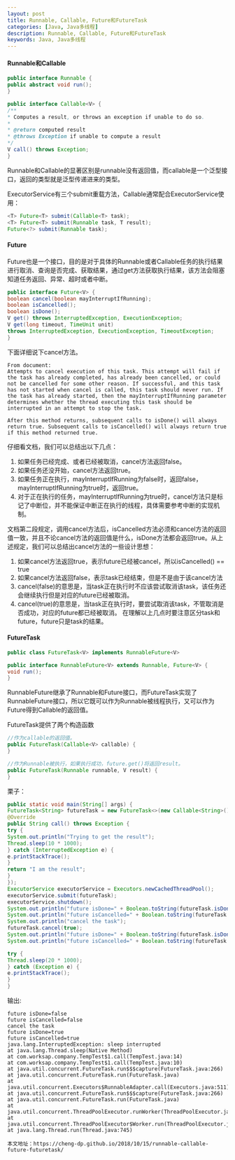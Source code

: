 ```yaml
---
layout: post
title: Runnable, Callable, Future和FutureTask
categories: [Java, Java多线程]
description: Runnable, Callable, Future和FutureTask
keywords: Java, Java多线程
---
```


#### Runnable和Callable

```java
public interface Runnable {
public abstract void run();
}

public interface Callable<V> {
/**
* Computes a result, or throws an exception if unable to do so.
*
* @return computed result
* @throws Exception if unable to compute a result
*/
V call() throws Exception;
}
```
Runnable和Callable的显著区别是runnable没有返回值，而callable是一个泛型接口，返回的类型就是泛型传递进来的类型。

ExecutorService有三个submit重载方法，Callable通常配合ExecutorService使用：
```java
<T> Future<T> submit(Callable<T> task);
<T> Future<T> submit(Runnable task, T result);
Future<?> submit(Runnable task);
```

#### Future
Future也是一个接口，目的是对于具体的Runnable或者Callable任务的执行结果进行取消、查询是否完成、获取结果，通过get方法获取执行结果，该方法会阻塞知道任务返回、异常、超时或者中断。
```java
public interface Future<V> {
boolean cancel(boolean mayInterruptIfRunning);
boolean isCancelled();
boolean isDone();
V get() throws InterruptedException, ExecutionException;
V get(long timeout, TimeUnit unit)
throws InterruptedException, ExecutionException, TimeoutException;
}
```
下面详细说下cancel方法。

```
From document:
Attempts to cancel execution of this task. This attempt will fail if the task has already completed, has already been cancelled, or could not be cancelled for some other reason. If successful, and this task has not started when cancel is called, this task should never run. If the task has already started, then the mayInterruptIfRunning parameter determines whether the thread executing this task should be interrupted in an attempt to stop the task.

After this method returns, subsequent calls to isDone() will always return true. Subsequent calls to isCancelled() will always return true if this method returned true.
```
仔细看文档，我们可以总结出以下几点：
1. 如果任务已经完成、或者已经被取消，cancel方法返回false。  
2. 如果任务还没开始，cancel方法返回true。  
3. 如果任务正在执行，mayInterruptIfRunning为false时，返回false，mayInterruptIfRunning为true时，返回true。
4. 对于正在执行的任务，mayInterruptIfRunning为true时，cancel方法只是标记了中断位，并不能保证中断正在执行的线程，具体需要参考中断的实现机制。

文档第二段规定，调用cancel方法后，isCancelled方法必须和cancel方法的返回值一致，并且不论cancel方法的返回值是什么，isDone方法都会返回true。从上述规定，我们可以总结出cancel方法的一些设计思想：
1. 如果cancel方法返回true，表示future已经被cancel，所以isCancelled() == true
2. 如果cancel方法返回false，表示task已经结束，但是不是由于该cancel方法
3. cancel(false)的意思是，当task正在执行时不应该尝试取消该task，该任务还会继续执行但是对应的future已经被取消。
4. cancel(true)的意思是，当task正在执行时，要尝试取消该task，不管取消是否成功，对应的future都已经被取消。
在理解以上几点时要注意区分task和future，future只是task的结果。


#### FutureTask

```java
public class FutureTask<V> implements RunnableFuture<V>

public interface RunnableFuture<V> extends Runnable, Future<V> {
void run();
}
```
RunnableFuture继承了Runnable和Future接口，而FutureTask实现了RunnableFuture接口，所以它既可以作为Runnable被线程执行，又可以作为Future得到Callable的返回值。

FutureTask提供了两个构造函数
```java
//作为callable的返回值。
public FutureTask(Callable<V> callable) {
}

//作为Runnable被执行，如果执行成功，future.get()将返回result。
public FutureTask(Runnable runnable, V result) {
}
```

栗子：
```java
public static void main(String[] args) {
FutureTask<String> futureTask = new FutureTask<>(new Callable<String>() {
@Override
public String call() throws Exception {
try {
System.out.println("Trying to get the result");
Thread.sleep(10 * 1000);
} catch (InterruptedException e) {
e.printStackTrace();
}
return "I am the result";
}
});
ExecutorService executorService = Executors.newCachedThreadPool();
executorService.submit(futureTask);
executorService.shutdown();
System.out.println("future isDone=" + Boolean.toString(futureTask.isDone()));
System.out.println("future isCancelled=" + Boolean.toString(futureTask.isCancelled()));
System.out.println("cancel the task");
futureTask.cancel(true);
System.out.println("future isDone=" + Boolean.toString(futureTask.isDone()));
System.out.println("future isCancelled=" + Boolean.toString(futureTask.isCancelled()));

try {
Thread.sleep(20 * 1000);
} catch (Exception e) {
e.printStackTrace();
}
}
```

输出:

```
future isDone=false
future isCancelled=false
cancel the task
future isDone=true
future isCancelled=true
java.lang.InterruptedException: sleep interrupted
at java.lang.Thread.sleep(Native Method)
at com.worksap.company.TempTest$1.call(TempTest.java:14)
at com.worksap.company.TempTest$1.call(TempTest.java:10)
at java.util.concurrent.FutureTask.run$$$capture(FutureTask.java:266)
at java.util.concurrent.FutureTask.run(FutureTask.java)
at java.util.concurrent.Executors$RunnableAdapter.call(Executors.java:511)
at java.util.concurrent.FutureTask.run$$$capture(FutureTask.java:266)
at java.util.concurrent.FutureTask.run(FutureTask.java)
at java.util.concurrent.ThreadPoolExecutor.runWorker(ThreadPoolExecutor.java:1142)
at java.util.concurrent.ThreadPoolExecutor$Worker.run(ThreadPoolExecutor.java:617)
at java.lang.Thread.run(Thread.java:745)
```
 
```
本文地址：https://cheng-dp.github.io/2018/10/15/runnable-callable-future-futuretask/
```
 
